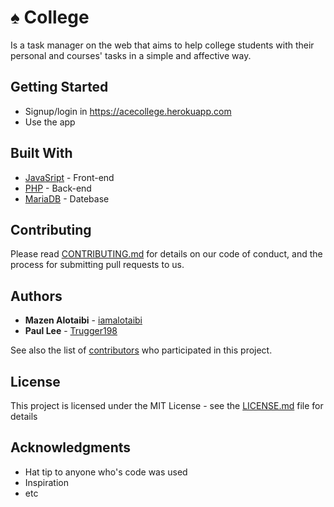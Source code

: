 # ♠ College
Is a task manager on the web that aims to help college students with their personal and courses' tasks in a simple and affective way.

## Getting Started

* Signup/login in https://acecollege.herokuapp.com
* Use the app

## Built With

* [JavaSript](https://www.javascript.com/) - Front-end
* [PHP](https://secure.php.net/) - Back-end
* [MariaDB](https://mariadb.org/) - Datebase

## Contributing

Please read [CONTRIBUTING.md]() for details on our code of conduct, and the process for submitting pull requests to us.

## Authors

* **Mazen Alotaibi** - [iamalotaibi](https://github.com/iamalotaibi)
* **Paul Lee** - [Trugger198](https://github.com/Trugger198)

See also the list of [contributors](https://github.com/iamalotaibi/AceCollege/contributors) who participated in this project.

## License

This project is licensed under the MIT License - see the [LICENSE.md](LICENSE.md) file for details

## Acknowledgments

* Hat tip to anyone who's code was used
* Inspiration
* etc

